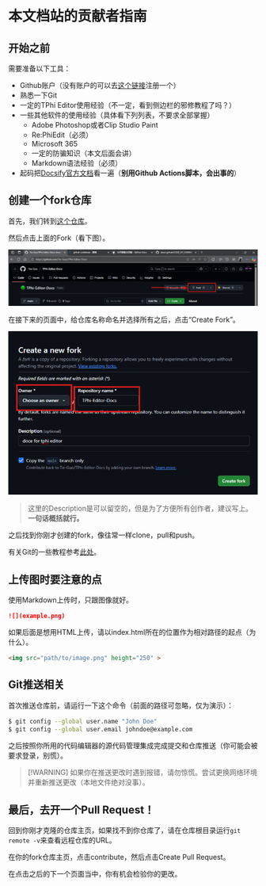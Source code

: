 # 本文档站的贡献者指南

## 开始之前

需要准备以下工具：
* Github账户（没有账户的可以去[这个链接](https://github.com/signup)注册一个）
* 熟悉一下Git
* 一定的TPhi Editor使用经验（不一定，看到侧边栏的邪修教程了吗？）
* 一些其他软件的使用经验（具体看下列列表，不要求全部掌握）
    * Adobe Photoshop或者Clip Studio Paint
    * Re:PhiEdit（必须）
    * Microsoft 365
    * 一定的防骗知识（本文后面会讲）
    * Markdown语法经验（必须）
* 起码把[Docsify官方文档](https://docsify.js.org)看一遍（**别用Github Actions脚本，会出事的**）

## 创建一个fork仓库

首先，我们转到[这个仓库](https://github.com/Tie-Guo/TPhi-Editor-Docs)。

然后点击上面的Fork（看下图）。

![](image.png)

在接下来的页面中，给仓库名称命名并选择所有之后，点击“Create Fork”。

![](image-1.png)

> 这里的Description是可以留空的，但是为了方便所有创作者，建议写上。**一句话概括就行。**

之后找到你刚才创建的fork，像往常一样clone，pull和push。

有关Git的一些教程参考[此处](https://git-scm.com/book/zh/v2)。

## 上传图时要注意的点

使用Markdown上传时，只跟图像就好。

``` Markdown
![](example.png)
```

如果后面是想用HTML上传，请以index.html所在的位置作为相对路径的起点（为什么）。

``` HTML
<img src="path/to/image.png" height="250" >
```

## Git推送相关

首次推送仓库前，请运行一下这个命令（前面的路径可忽略，仅为演示）：
``` Bash
$ git config --global user.name "John Doe"
$ git config --global user.email johndoe@example.com
```

之后按照你所用的代码编辑器的源代码管理集成完成提交和仓库推送（你可能会被要求登录，别慌）。

> [!WARNING] 如果你在推送更改时遇到报错，请勿惊慌。尝试更换网络环境并重新推送更改（本地文件绝对没事）。

## 最后，去开一个Pull Request！

回到你刚才克隆的仓库主页，如果找不到你仓库了，请在仓库根目录运行`git remote -v`来查看远程仓库的URL。

在你的fork仓库主页，点击contribute，然后点击Create Pull Request。

在点击之后的下一个页面当中，你有机会检验你的更改。